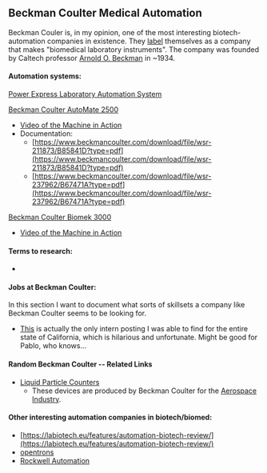 ## Beckman Coulter Medical Automation

Beckman Couler is, in my opinion, one of the most interesting biotech-automation companies in existence. They [label](https://en.wikipedia.org/wiki/Beckman_Coulter) themselves as a company that makes "biomedical laboratory instruments". The company was founded by Caltech professor [Arnold O. Beckman](https://en.wikipedia.org/wiki/Arnold_Orville_Beckman) in ~1934.



#### Automation systems:

[Power Express Laboratory Automation System](https://www.beckmancoulter.com/en/products/automation/power-express-laboratory-automation-system)


[Beckman Coulter AutoMate 2500](https://www.beckmancoulter.com/en/products/automation/automate-2500-family-sample-processing-systems#/specifications)

*   [Video of the Machine in Action](https://www.youtube.com/watch?v=QYVHRt4Qwiw)
*   Documentation:
    *   [https://www.beckmancoulter.com/download/file/wsr-211873/B85841D?type=pdf](https://www.beckmancoulter.com/download/file/wsr-211873/B85841D?type=pdf)
    *   [https://www.beckmancoulter.com/download/file/wsr-237962/B67471A?type=pdf](https://www.beckmancoulter.com/download/file/wsr-237962/B67471A?type=pdf)


[Beckman Coulter Biomek 3000](https://www.ssllc.com/images/uploads/Biomek%203000%20User%20Manual.pdf)

*   [Video of the Machine in Action](https://www.youtube.com/watch?v=WHtmVXW-mTs)



#### Terms to research:

*   


#### Jobs at Beckman Coulter:

In this section I want to document what sorts of skillsets a company like Beckman Coulter seems to be looking for.

*   [This](https://danaher.taleo.net/careersection/external/jobdetail.ftl?job=BEC009546&lang=en) is actually the only intern posting I was able to find for the entire state of California, which is hilarious and unfortunate. Might be good for Pablo, who knows...


#### Random Beckman Coulter -- Related Links

*   [Liquid Particle Counters](https://www.beckman.com/liquid-particle-counters)
    -   These devices are produced by Beckman Coulter for the [Aerospace Industry](https://www.beckman.com/resources/industries/aerospace).




#### Other interesting automation companies in biotech/biomed:

*   [https://labiotech.eu/features/automation-biotech-review/](https://labiotech.eu/features/automation-biotech-review/)
*   [opentrons](https://opentrons.com/)
*   [Rockwell Automation](https://www.rockwellautomation.com/en_NA/industries/life-sciences/overview.page?pagetitle=Biotechnology-Manufacturing-Automation-and-Control-Systems&docid=813b422f66696c7b6917b67f98dddf78)
